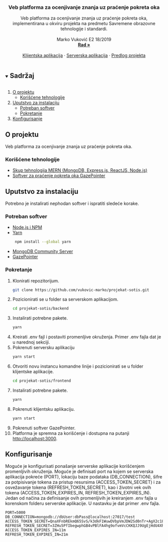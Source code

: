 <br />
<p align="center">
  <h3 align="center">Veb platforma za ocenjivanje znanja uz praćenje pokreta oka</h3>

  <p align="center">
    Veb platforma za ocenjivanje znanja uz praćenje pokreta oka, implementirana u okviru projekta na predmetu Savremene obrazovne tehnologije i standardi.
    <br />
    <br />
    Marko Vuković E2 18/2019
    <br />
    <a href="https://github.com/vukovic-marko/projekat-sotis/blob/master/paper/Paper.pdf"><strong>Rad »</strong></a>
    <br />
    <br />
    <a href="https://github.com/vukovic-marko/projekat-sotis/tree/master/frontend">Klijentska aplikacija</a>
    ·
    <a href="https://github.com/vukovic-marko/projekat-sotis/tree/master/backend">Serverska aplikacija</a>
    ·
    <a href="https://github.com/vukovic-marko/projekat-sotis/blob/master/proposal/Proposal.pdf">Predlog projekta</a>
  </p>
</p>

<details open="open">
  <summary><h2 style="display: inline-block">Sadržaj</h2></summary>
  <ol>
    <li>
      <a href="#o-projektu">O projektu</a>
      <ul>
        <li><a href="#korišćene-tehnologije">Korišćene tehnologije</a></li>
      </ul>
    </li>
    <li>
      <a href="#uputstvo-za-instalaciju">Uputstvo za instalaciju</a>
      <ul>
        <li><a href="#potreban-softver">Potreban softver</a></li>
        <li><a href="#pokretanje">Pokretanje</a></li>
      </ul>
    </li>
    <li>
      <a href="#konfigurisanje">Konfigurisanje</a>
    </li>
  </ol>
</details>

## O projektu

Veb platforma za ocenjivanje znanja uz praćenje pokreta oka.

### Korišćene tehnologije

* [Skup tehnologija MERN (MongoDB, Express.js, ReactJS, Node.js)](https://www.mongodb.com/mern-stack)
* [Softver za praćenje pokreta oka GazePointer](https://gazerecorder.com/gazepointer/)

<!-- GETTING STARTED -->
## Uputstvo za instalaciju

Potrebno je instalirati nephodan softver i ispratiti sledeće korake.

### Potreban softver

* [Node.js i NPM](https://nodejs.org/en/download/)
* [Yarn](https://classic.yarnpkg.com/lang/en/)
  ```sh
   npm install --global yarn
  ```
* [MongoDB Community Server](https://www.mongodb.com/try/download/community)
* [GazePointer](https://gazerecorder.com/gazepointer/)

### Pokretanje

1. Klonirati repozitorijum.
    ```sh
    git clone https://github.com/vukovic-marko/projekat-sotis.git
    ```
2. Pozicionirati se u folder sa serverskom aplikacijom.
    ```sh
    cd projekat-sotis/backend
    ```
3. Instalirati potrebne pakete.
    ```sh
    yarn
    ```
4. Kreirati .env fajl i postaviti promenljive okruženja. Primer .env fajla dat je u narednoj sekciji.
5. Pokrenuti serversku aplikaciju
    ```sh
    yarn start
    ```
6. Otvoriti novu instancu komandne linije i pozicionirati se u folder klijentske aplikacije.
    ```sh
    cd projekat-sotis/frontend
   ```
7. Instalirati potrebne pakete.
    ```sh
    yarn
    ```
8. Pokrenuti klijentsku aplikaciju.
    ```sh
    yarn start
    ```
9. Pokrenuti softver GazePointer.
10. Platforma je spremna za korišćenje i dostupna na putanji [http://localhost:3000](http://localhost:3000).
  
## Konfigurisanje

Moguće je konfigurisati ponašanje serverske aplikacije korišćenjem promenljivih okruženja. Moguće je definisati port na kojem se serverska aplikacija pokreće (PORT), lokaciju baze podataka (DB_CONNECTION), šifre za potpisivanje tokena za pristup resursima (ACCESS_TOKEN_SECRET) i za osvežavanje tokena (REFRESH_TOKEN_SECRET), kao i životni vek ovih tokena (ACCESS_TOKEN_EXPIRES_IN, REFRESH_TOKEN_EXPIRES_IN). Jedan od načina za definisanje ovih promenljivih je kreiranjem .env fajla u korenskom folderu serverske aplikacije. U nastavku je dat primer .env fajla.

    PORT=5000
    DB_CONNECTION=mongodb://dbUser:dbPass@localhost:27017/test
    ACCESS_TOKEN_SECRET=QnaXFnbREkmQ65SvS/k3dkF1WuwDVbpVmJDW2Sd0nTr+AgX2c18EVpn5B/D/if4WWbG/Gl3AfSVqYAO1JlZQB3jUUMfPuF+FXQhHyp7DpsG4XqjCVZTtdamdlgBPTSdpQoirkQRG6t+5zT92KOPS+ffvPyLwtwYe1yG2PZrXoTxCWLDgfnzt9UapXUGIf757C5lEoUgPtPOYgGmjlzlKUKQ8RsbqtGBMxDIhh0nxbofAhkf4zSYm24DciwqaT+eUtP9+8/+7MrHHS6KFOiTwQpJ0jQ4Jl75+WyZrhxn+lWTweZ0QHU6pyOE/hJ76MFeg3Heto5uDUS0JcDPRs27+jQ==
    REFRESH_TOKEN_SECRET=3ZHu5PfIbegwphGB4vPBlFA4hg9ofvmVcCKKQJJ9UgEjHdU4Xhhhko4nQPySiYjkOUXJ7dKhHtcLBM3kydhBnrnt6k884ikHQgI7Rq7MJveMwqfzi426p9nivpCmIpy2GoRURAGTshTLsk+0vQpEnmmjPNg5pK1hEHwqO7EhpcUpuxmgPXGfStfORsh11vvOyyBdySWQUDSHR25Th2/opYf8EtUYo8qq6pOa3ojnSor+akEVIldCOqSHssFgUb+avwrpgf2xpvUHxc1Mfop+9GQpj+m0bceBEv4jMbxcJGByPcC/aTsiWHrPg0HbDUcWiyBM3BaVD5v/uClChtcqmQ==
    ACCESS_TOKEN_EXPIRES_IN=11m
    REFRESH_TOKEN_EXPIRES_IN=21m
